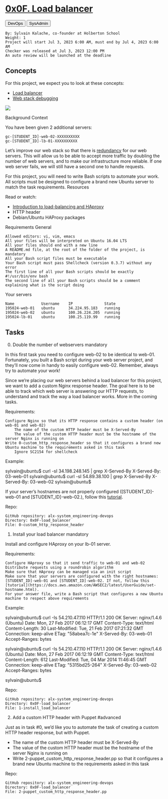 # **[0x0F. Load balancer](https://intranet.alxswe.com/projects/275)**
<button>DevOps</button> <button>SysAdmin</button>

    By: Sylvain Kalache, co-founder at Holberton School
    Weight: 1
    Project will start Jul 3, 2023 6:00 AM, must end by Jul 4, 2023 6:00 AM
    Checker was released at Jul 3, 2023 12:00 PM
    An auto review will be launched at the deadline

## **Concepts**
For this project, we expect you to look at these concepts:

- [Load balancer](https://intranet.alxswe.com/concepts/46)
- [Web stack debugging](https://intranet.alxswe.com/concepts/68)

![](https://s3.amazonaws.com/intranet-projects-files/holbertonschool-sysadmin_devops/275/qfdked8.png)

Background Context

You have been given 2 additional servers:

    gc-[STUDENT_ID]-web-02-XXXXXXXXXX
    gc-[STUDENT_ID]-lb-01-XXXXXXXXXX

Let’s improve our web stack so that there is [redundancy](https://en.wikipedia.org/wiki/Redundancy_%28engineering%29) for our web servers. This will allow us to be able to accept more traffic by doubling the number of web servers, and to make our infrastructure more reliable. If one web server fails, we will still have a second one to handle requests.

For this project, you will need to write Bash scripts to automate your work. All scripts must be designed to configure a brand new Ubuntu server to match the task requirements.
Resources

Read or watch:

- [Introduction to load-balancing and HAproxy](https://www.digitalocean.com/community/tutorials/an-introduction-to-haproxy-and-load-balancing-concepts)
- HTTP header
- Debian/Ubuntu HAProxy packages

Requirements
General

    Allowed editors: vi, vim, emacs
    All your files will be interpreted on Ubuntu 16.04 LTS
    All your files should end with a new line
    A README.md file, at the root of the folder of the project, is mandatory
    All your Bash script files must be executable
    Your Bash script must pass Shellcheck (version 0.3.7) without any error
    The first line of all your Bash scripts should be exactly #!/usr/bin/env bash
    The second line of all your Bash scripts should be a comment explaining what is the script doing

Your servers

    Name 	        Username 	IP 	            State
    195024-web-01 	ubuntu 	    34.224.95.183 	running
    195024-web-02 	ubuntu 	    100.26.224.205 	running
    195024-lb-01    ubuntu 	    100.25.119.99 	running

## **Tasks**
0. Double the number of webservers
mandatory

In this first task you need to configure web-02 to be identical to web-01. Fortunately, you built a Bash script during your web server project, and they’ll now come in handy to easily configure web-02. Remember, always try to automate your work!

Since we’re placing our web servers behind a load balancer for this project, we want to add a custom Nginx response header. The goal here is to be able to track which web server is answering our HTTP requests, to understand and track the way a load balancer works. More in the coming tasks.

Requirements:

    Configure Nginx so that its HTTP response contains a custom header (on web-01 and web-02)
        The name of the custom HTTP header must be X-Served-By
        The value of the custom HTTP header must be the hostname of the server Nginx is running on
    Write 0-custom_http_response_header so that it configures a brand new Ubuntu machine to the requirements asked in this task
        Ignore SC2154 for shellcheck

Example:

sylvain@ubuntu$ curl -sI 34.198.248.145 | grep X-Served-By
X-Served-By: 03-web-01
sylvain@ubuntu$ curl -sI 54.89.38.100 | grep X-Served-By
X-Served-By: 03-web-02
sylvain@ubuntu$

If your server’s hostnames are not properly configured ([STUDENT_ID]-web-01 and [STUDENT_ID]-web-02.), follow this [tutorial](https://repost.aws/knowledge-center/linux-static-hostname).

Repo:

    GitHub repository: alx-system_engineering-devops
    Directory: 0x0F-load_balancer
    File: 0-custom_http_response_header

1. Install your load balancer
mandatory

Install and configure HAproxy on your lb-01 server.

Requirements:

    Configure HAproxy so that it send traffic to web-01 and web-02
    Distribute requests using a roundrobin algorithm
    Make sure that HAproxy can be managed via an init script
    Make sure that your servers are configured with the right hostnames: [STUDENT_ID]-web-01 and [STUDENT_ID]-web-02. If not, follow this [tutorial](https://docs.aws.amazon.com/AWSEC2/latest/UserGuide/set-hostname.html).
    For your answer file, write a Bash script that configures a new Ubuntu machine to respect above requirements

Example:

sylvain@ubuntu$ curl -Is 54.210.47.110
HTTP/1.1 200 OK
Server: nginx/1.4.6 (Ubuntu)
Date: Mon, 27 Feb 2017 06:12:17 GMT
Content-Type: text/html
Content-Length: 30
Last-Modified: Tue, 21 Feb 2017 07:21:32 GMT
Connection: keep-alive
ETag: "58abea7c-1e"
X-Served-By: 03-web-01
Accept-Ranges: bytes

sylvain@ubuntu$ curl -Is 54.210.47.110
HTTP/1.1 200 OK
Server: nginx/1.4.6 (Ubuntu)
Date: Mon, 27 Feb 2017 06:12:19 GMT
Content-Type: text/html
Content-Length: 612
Last-Modified: Tue, 04 Mar 2014 11:46:45 GMT
Connection: keep-alive
ETag: "5315bd25-264"
X-Served-By: 03-web-02
Accept-Ranges: bytes

sylvain@ubuntu$

Repo:

    GitHub repository: alx-system_engineering-devops
    Directory: 0x0F-load_balancer
    File: 1-install_load_balancer

2. Add a custom HTTP header with Puppet
#advanced

Just as in task #0, we’d like you to automate the task of creating a custom HTTP header response, but with Puppet.

- The name of the custom HTTP header must be X-Served-By
- The value of the custom HTTP header must be the hostname of the server Nginx is running on
- Write 2-puppet_custom_http_response_header.pp so that it configures a brand new Ubuntu machine to the requirements asked in this task

Repo:

    GitHub repository: alx-system_engineering-devops
    Directory: 0x0F-load_balancer
    File: 2-puppet_custom_http_response_header.pp
    